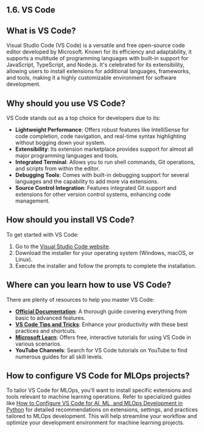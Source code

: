 ## 1.6. VS Code

## What is VS Code?

Visual Studio Code (VS Code) is a versatile and free open-source code editor developed by Microsoft. Known for its efficiency and adaptability, it supports a multitude of programming languages with built-in support for JavaScript, TypeScript, and Node.js. It's celebrated for its extensibility, allowing users to install extensions for additional languages, frameworks, and tools, making it a highly customizable environment for software development.

## Why should you use VS Code?

VS Code stands out as a top choice for developers due to its:

- **Lightweight Performance**: Offers robust features like IntelliSense for code completion, code navigation, and real-time syntax highlighting without bogging down your system.
- **Extensibility**: Its extension marketplace provides support for almost all major programming languages and tools.
- **Integrated Terminal**: Allows you to run shell commands, Git operations, and scripts from within the editor.
- **Debugging Tools**: Comes with built-in debugging support for several languages and the capability to add more via extensions.
- **Source Control Integration**: Features integrated Git support and extensions for other version control systems, enhancing code management.

## How should you install VS Code?

To get started with VS Code:

1. Go to the [Visual Studio Code website](https://code.visualstudio.com/).
2. Download the installer for your operating system (Windows, macOS, or Linux).
3. Execute the installer and follow the prompts to complete the installation.

## Where can you learn how to use VS Code?

There are plenty of resources to help you master VS Code:

- **[Official Documentation](https://code.visualstudio.com/docs)**: A thorough guide covering everything from basic to advanced features.
- **[VS Code Tips and Tricks](https://code.visualstudio.com/docs/getstarted/tips-and-tricks)**: Enhance your productivity with these best practices and shortcuts.
- **[Microsoft Learn](https://docs.microsoft.com/en-us/learn/modules/use-vscode/)**: Offers free, interactive tutorials for using VS Code in various scenarios.
- **YouTube Channels**: Search for VS Code tutorials on YouTube to find numerous guides for all skill levels.

## How to configure VS Code for MLOps projects?

To tailor VS Code for MLOps, you'll want to install specific extensions and tools relevant to machine learning operations. Refer to specialized guides like [How to Configure VS Code for AI, ML, and MLOps Development in Python](https://fmind.medium.com/how-to-configure-vs-code-for-ai-ml-and-mlops-development-in-python-%EF%B8%8F%EF%B8%8F-8582d8c6ea54) for detailed recommendations on extensions, settings, and practices tailored to MLOps development. This will help streamline your workflow and optimize your development environment for machine learning projects.